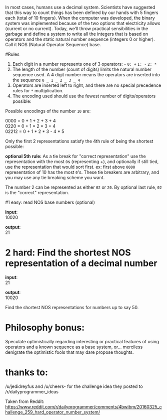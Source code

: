In most cases, humans use a decimal system. Scientists have suggested that this way to count things has been defined by our hands with 5 fingers each (total of 10 fingers). When the computer was developed, the binary system was implemented because of the two options that electricity allows (current or no current). Today, we’ll throw practical sensibilities in the garbage and define a system to write all the integers that is based on operators and the static natural number sequence (integers 0 or higher).  Call it NOS (Natural Operator Sequence) base.

#Rules

1. Each digit in a number represents one of 3 operators: -  `0: +` `1: -` `2: *`
2. The length of the number (count of digits) limits the natural number sequence used.  A 4 digit number means the operators are inserted into the sequence `0 _ 1 _ 2 _ 3 _ 4`
3. Operators are inserted left to right, and there are no special precedence rules for `*` multiplication.
3. The encoding used should use the fewest number of digits/operators possible:

Possible encodings of the number `10` are:

0000 = 0 + 1 + 2 + 3 + 4   
0220 = 0 + 1 * 2 * 3 + 4  
02212 = 0 + 1 * 2 * 3 - 4 * 5  

Only the first 2 representations satisfy the 4th rule of being the shortest possible:

**optional 5th rule:**  As a tie break for "correct representation" use the representation with the most `0`s (representing +), and optionally if still tied, use the representation that would sort first.  ex:  first above `0000` representation of 10 has the most `0`'s.  These tie breakers are arbitrary, and you may use any tie breaking scheme you want.

The number 2 can be represented as either `02` or `20`.  By optional last rule, `02` is the "correct"  representation.

#1 easy: read NOS base numbers (optional)

**input**:  
10020  

**output**:  
21  

# 2 hard:  Find the shortest NOS representation of a decimal number

**input**:  
21  

**output**:  
10020  

Find the shortest NOS representations for numbers up to say 50.

# Philosophy bonus:

Speculate optimistically regarding interesting or practical features of using operators and a known sequence as a base system, or... merciless denigrate the optimistic fools that may dare propose thoughts.

# thanks to:

/u/jedidreyfus and /u/cheers- for the challenge idea they posted to /r/dailyprogrammer_ideas   


Taken from Reddit: https://www.reddit.com/r/dailyprogrammer/comments/4bwibm/20160325_challenge_259_hard_operator_number_system/